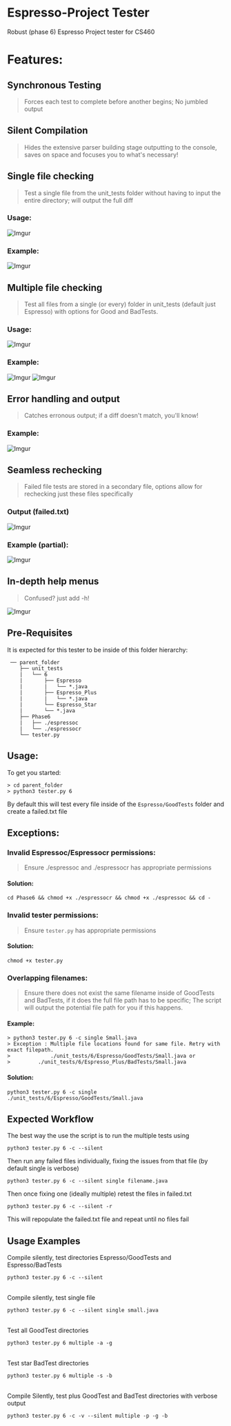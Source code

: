 
# Espresso-Project Tester
Robust (phase 6) Espresso Project tester for CS460

# Features: 
## Synchronous Testing
  > Forces each test to complete before another begins; No jumbled output
## Silent Compilation 
> Hides the extensive parser building stage outputting to the console, saves on space and focuses you to what's necessary!
## Single file checking 
  > Test a single file from the unit_tests folder without having to input the entire directory; will output the full diff 
### Usage: 
  ![Imgur](https://i.imgur.com/g6pLxWb.png)
### Example: 
 ![Imgur](https://i.imgur.com/m6Hlo3g.png)

## Multiple file checking 
>  Test all files from a single (or every) folder in unit_tests (default just Espresso) with options for Good and BadTests.
### Usage: 
   ![Imgur](https://i.imgur.com/idzkiem.png)
### Example: 
  ![Imgur](https://i.imgur.com/gBly5Ll.png)
  ![Imgur](https://i.imgur.com/umJZGez.png)

## Error handling and output
  > Catches erronous output; if a diff doesn't match, you'll know! 
### Example:
  ![Imgur](https://i.imgur.com/FeTpSWa.png)

## Seamless rechecking 
  > Failed file tests are stored in a secondary file, options allow for rechecking just these files specifically
### Output (failed.txt)
  ![Imgur](https://i.imgur.com/Ec4Ouyi.png)
### Example (partial):
  ![Imgur](https://i.imgur.com/vHC3cFA.png)
  
  ## In-depth help menus 
  > Confused? just add -h! 
  
  ![Imgur](https://i.imgur.com/t9yXCBe.png)

## Pre-Requisites

It is expected for this tester to be inside of this folder hierarchy: 
```
 ── parent_folder
    ├── unit_tests
    |   └── 6
    |	    ├── Espresso
    |	    |   └── *.java
    |	    ├── Espresso_Plus
    |	    |	└── *.java
    |	    └── Espresso_Star
    |		└── *.java
    ├── Phase6
    |	├── ./espressoc
    | 	└── ./espressocr
    └── tester.py

```

## Usage: 
To get you started: 
```
> cd parent_folder 
> python3 tester.py 6 
```
By default this will test every file inside of the `Espresso/GoodTests` folder and create a failed.txt file

## Exceptions: 

### Invalid Espressoc/Espressocr permissions: 
> Ensure ./espressoc and ./espressocr has appropriate permissions 
 #### Solution: 
 `cd Phase6 && chmod +x ./espressocr && chmod +x ./espressoc && cd -`
	
### Invalid tester permissions: 
>Ensure `tester.py` has appropriate permissions

#### Solution: 
`chmod +x tester.py`

### Overlapping filenames: 
>Ensure there does not exist the same filename inside of GoodTests and BadTests, if it does the full file path has to be specific; The script will output the potential file path for you if this happens. 
#### Example: 
```
> python3 tester.py 6 -c single Small.java
> Exception : Multiple file locations found for same file. Retry with exact filepath.
>             ./unit_tests/6/Espresso/GoodTests/Small.java or 
> 	      ./unit_tests/6/Espresso_Plus/BadTests/Small.java
```
#### Solution: 

`python3 tester.py 6 -c single ./unit_tests/6/Espresso/GoodTests/Small.java`

## Expected Workflow

The best way the use the script is to run the multiple tests using 

`python3 tester.py 6 -c --silent`

Then run any failed files individually, fixing the issues from that file (by default single is verbose)

`python3 tester.py 6 -c --silent single filename.java`

Then once fixing one (ideally multiple) retest the files in failed.txt

`python3 tester.py 6 -c --silent -r`

This will repopulate the failed.txt file and repeat until no files fail

## Usage Examples

Compile silently, test directories Espresso/GoodTests and Espresso/BadTests 

`python3 tester.py 6 -c --silent` 

\
Compile silently, test single file  

`python3 tester.py 6 -c --silent single small.java`

\
Test all GoodTest directories

`python3 tester.py 6 multiple -a -g`

\
Test star BadTest directories 

`python3 tester.py 6 multiple -s -b` 

\
Compile Silently, test plus GoodTest and BadTest directories with verbose output 

`python3 tester.py 6 -c -v --silent multiple -p -g -b` 



